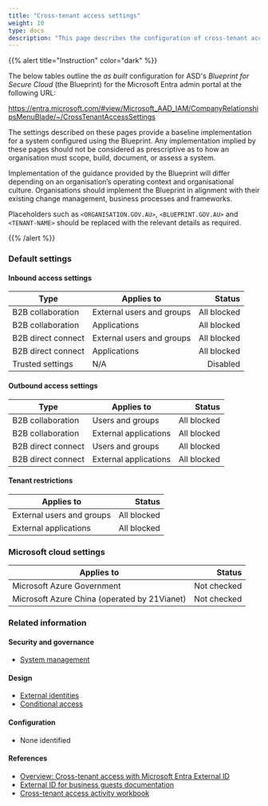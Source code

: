 ```yaml
---
title: "Cross-tenant access settings"
weight: 10
type: docs
description: "This page describes the configuration of cross-tenant access settings within Microsoft Entra ID associated with systems built according to the guidance provided by ASD's Blueprint for Secure Cloud."
---
```


{{% alert title="Instruction" color="dark" %}}

The below tables outline the _as built_ configuration for ASD's _Blueprint for Secure Cloud_ (the Blueprint) for the Microsoft Entra admin portal at the following URL:

<https://entra.microsoft.com/#view/Microsoft_AAD_IAM/CompanyRelationshipsMenuBlade/~/CrossTenantAccessSettings>

The settings described on these pages provide a baseline implementation for a system configured using the Blueprint. Any implementation implied by these pages should not be considered as prescriptive as to how an organisation must scope, build, document, or assess a system.

Implementation of the guidance provided by the Blueprint will differ depending on an organisation’s operating context and organisational culture. Organisations should implement the Blueprint in alignment with their existing change management, business processes and frameworks.

Placeholders such as `<ORGANISATION.GOV.AU>`, `<BLUEPRINT.GOV.AU>` and `<TENANT-NAME>` should be replaced with the relevant details as required.

{{% /alert %}}

### Default settings

#### Inbound access settings

| Type               | Applies to                |      Status |
| ------------------ | ------------------------- | ----------: |
| B2B collaboration  | External users and groups | All blocked |
| B2B collaboration  | Applications              | All blocked |
| B2B direct connect | External users and groups | All blocked |
| B2B direct connect | Applications              | All blocked |
| Trusted settings   | N/A                       |    Disabled |

#### Outbound access settings

| Type               | Applies to            |      Status |
| ------------------ | --------------------- | ----------: |
| B2B collaboration  | Users and groups      | All blocked |
| B2B collaboration  | External applications | All blocked |
| B2B direct connect | Users and groups      | All blocked |
| B2B direct connect | External applications | All blocked |

#### Tenant restrictions

| Applies to                |      Status |
| ------------------------- | ----------: |
| External users and groups | All blocked |
| External applications     | All blocked |

### Microsoft cloud settings

| Applies to                                   |      Status |
| -------------------------------------------- | ----------: |
| Microsoft Azure Government                   | Not checked |
| Microsoft Azure China (operated by 21Vianet) | Not checked |

### Related information

#### Security and governance

- [System management](/security-and-governance/system-security-plan/system-management)

#### Design

- [External identities](/design/platform/identity/external-identities)
- [Conditional access](/design/platform/identity/conditional-access)

#### Configuration

- None identified

#### References

- [Overview: Cross-tenant access with Microsoft Entra External ID](https://learn.microsoft.com/entra/external-id/cross-tenant-access-overview)
- [External ID for business guests documentation](https://learn.microsoft.com/entra/external-id/index-b2b)
- [Cross-tenant access activity workbook](https://learn.microsoft.com/entra/identity/monitoring-health/workbook-cross-tenant-access-activity)
